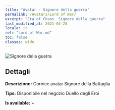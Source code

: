 ```yaml
---
title: "Avatar - Signore della guerra"
permalink: /Avatars/Lord of War/
excerpt: "Era of Chaos  Signore della guerra"
last_modified_at: 2021-04-25
locale: it
ref: "Lord of War.md"
toc: false
classes: wide
---
```

 ![Signore della guerra](/images/a/avatarFrame_9.png)

## Dettagli

 **Descrizione:** Cornice avatar Signore della Battaglia 

 **Tips:** Disponibile nel negozio Duello degli Eroi 

 **Is available:**  + 

